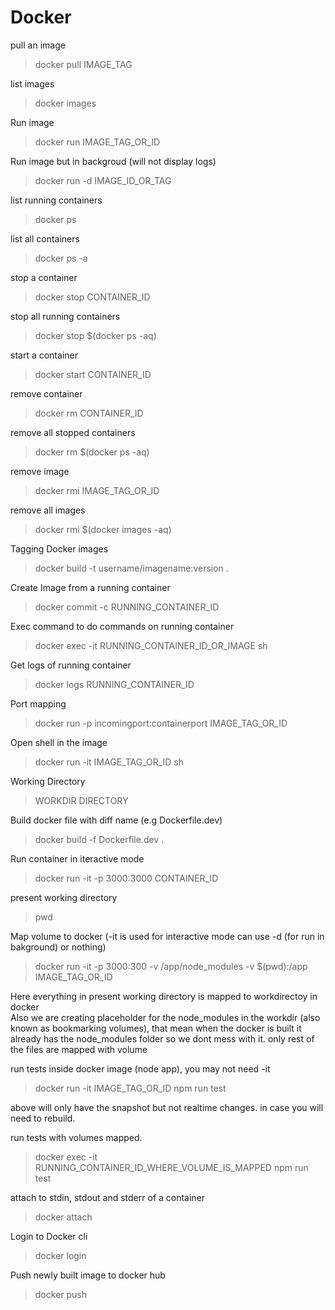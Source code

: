 # Docker

pull an image
>docker pull IMAGE_TAG

list images
>docker images

Run image
>docker run IMAGE_TAG_OR_ID  

Run image but in backgroud (will not display logs)  
>docker run -d IMAGE_ID_OR_TAG

list running containers
>docker ps

list all containers
>docker ps -a  

stop a container  
>docker stop CONTAINER_ID    

stop all running containers  
>docker stop $(docker ps -aq)  

start a container  
>docker start CONTAINER_ID  

remove container  
>docker rm CONTAINER_ID  

remove all stopped containers   
>docker rm $(docker ps -aq)  

remove image  
>docker rmi IMAGE_TAG_OR_ID  

remove all images  
>docker rmi $(docker images -aq)  


Tagging Docker images  
>docker build -t username/imagename:version .  

Create Image from a running container  
>docker commit -c RUNNING_CONTAINER_ID  

Exec command to do commands on running container  
>docker exec -it RUNNING_CONTAINER_ID_OR_IMAGE sh  

Get logs of running container  
>docker logs RUNNING_CONTAINER_ID  

Port mapping  
>docker run -p incomingport:containerport IMAGE_TAG_OR_ID  

Open shell in the  image  
>docker run -it IMAGE_TAG_OR_ID sh  

Working Directory  
>WORKDIR DIRECTORY  

Build docker file with diff name (e.g Dockerfile.dev)  
>docker build -f Dockerfile.dev .  

Run container in iteractive mode  
>docker run -it -p 3000:3000 CONTAINER_ID  

present working directory  
>pwd  

Map volume to docker (-it is used for interactive mode can use -d (for run in bakground) or nothing)  
>docker run -it -p 3000:300 -v /app/node_modules -v $(pwd):/app IMAGE_TAG_OR_ID    

Here everything in present working  directory is mapped to workdirectoy in docker  
Also we are creating placeholder for the node_modules in the workdir (also known as bookmarking volumes), that mean when the docker is built it already has the node_modules folder so we dont mess with it. only rest of the files are mapped with volume  


run tests inside docker image (node app), you may not need -it  
>docker run -it IMAGE_TAG_OR_ID npm run test  

above will only have the snapshot but not realtime changes. in case you will need to rebuild.  

  
run tests with volumes mapped.  
>docker exec -it RUNNING_CONTAINER_ID_WHERE_VOLUME_IS_MAPPED npm run test  

attach to stdin, stdout and stderr of a container  
>docker attach <runningcontaainerid>  

Login to Docker cli  
>docker login  

Push newly built image to docker hub  
>docker push <tagname>  